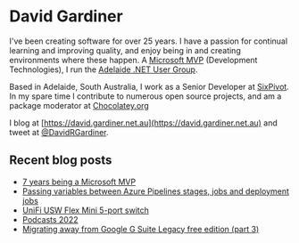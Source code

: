 # David Gardiner

I've been creating software for over 25 years. I have a passion for continual learning and improving quality, and enjoy being in and creating environments where these happen. A [Microsoft MVP](https://mvp.microsoft.com/en-us/PublicProfile/5001655) (Development Technologies), I run the [Adelaide .NET User Group](https://www.adnug.net).

Based in Adelaide, South Australia, I work as a Senior Developer at [SixPivot](https://www.sixpivot.com.au). In my spare time I contribute to numerous open source projects, and am a package moderator at [Chocolatey.org](https://chocolatey.org)

I blog at [https://david.gardiner.net.au](https://david.gardiner.net.au) and tweet at [@DavidRGardiner](https://twitter.com/DavidRGardiner).

## Recent blog posts

<!--START_SECTION:posts-->
* [7 years being a Microsoft MVP](https:&#x2F;&#x2F;david.gardiner.net.au&#x2F;2022&#x2F;07&#x2F;mvp-renewed.html)
* [Passing variables between Azure Pipelines stages, jobs and deployment jobs](https:&#x2F;&#x2F;david.gardiner.net.au&#x2F;2022&#x2F;06&#x2F;azure-pipelines-variables.html)
* [UniFi USW Flex Mini 5-port switch](https:&#x2F;&#x2F;david.gardiner.net.au&#x2F;2022&#x2F;06&#x2F;unifi-usw-flex-mini-5-port.html)
* [Podcasts 2022](https:&#x2F;&#x2F;david.gardiner.net.au&#x2F;2022&#x2F;06&#x2F;podcasts-2022.html)
* [Migrating away from Google G Suite Legacy free edition (part 3)](https:&#x2F;&#x2F;david.gardiner.net.au&#x2F;2022&#x2F;05&#x2F;leaving-g-suite-legacy-part3.html)
<!--END_SECTION:posts-->
